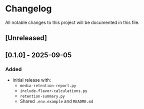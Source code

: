 # Changelog

All notable changes to this project will be documented in this file.

## [Unreleased]

## [0.1.0] - 2025-09-05
### Added
- Initial release with:
  - `media-retention-report.py`
  - `include-flavor-calculations.py`
  - `retention-summary.py`
  - Shared `.env.example` and `README.md`